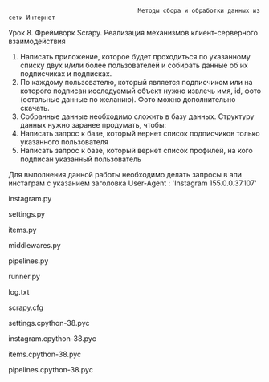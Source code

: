                                         Методы сбора и обработки данных из сети Интернет
Урок 8. Фреймворк Scrapy. Реализация механизмов клиент-серверного взаимодействия
1) Написать приложение, которое будет проходиться по указанному списку двух и/или более пользователей и собирать данные об их подписчиках и подписках.
2) По каждому пользователю, который является подписчиком или на которого подписан исследуемый объект нужно извлечь имя, id, фото (остальные данные по
желанию). Фото можно дополнительно скачать.
4) Собранные данные необходимо сложить в базу данных. Структуру данных нужно заранее продумать, чтобы:
5) Написать запрос к базе, который вернет список подписчиков только указанного пользователя
6) Написать запрос к базе, который вернет список профилей, на кого подписан указанный пользователь

Для выполнения данной работы необходимо делать запросы в апи инстаграм с указанием заголовка User-Agent : 'Instagram 155.0.0.37.107'

instagram.py

settings.py

items.py

middlewares.py

pipelines.py

runner.py

log.txt

scrapy.cfg

settings.cpython-38.pyc

instagram.cpython-38.pyc

items.cpython-38.pyc

pipelines.cpython-38.pyc
